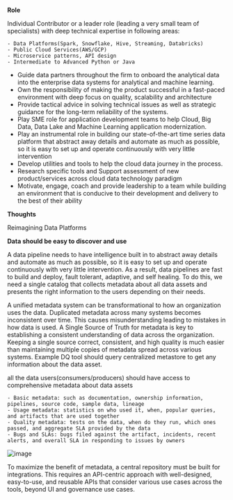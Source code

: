 
**Role**

Individual Contributor or a leader role (leading a very small team of specialists) with deep technical expertise in following areas:

    - Data Platforms(Spark, Snowflake, Hive, Streaming, Databricks)
    - Public Cloud Services(AWS/GCP)
    - Microservice patterns, API design
    - Intermediate to Advanced Python or Java

* Guide data partners throughout the firm to onboard the analytical data into the enterprise data systems for analytical and machine learning.
* Own the responsibility of making the product successful in a fast-paced environment with deep focus on quality, scalability and architecture
* Provide tactical advice in solving technical issues as well as strategic guidance for the long-term reliability of the systems.
* Play SME role for application development teams to help Cloud, Big Data, Data Lake and Machine Learning application modernization.
* Play an instrumental role in building our state-of-the-art time series data platform that abstract away details and automate as much as possible, so it is easy to set up and operate continuously with very little intervention
* Develop utilities and tools to help the cloud data journey in the process.
* Research specific tools and Support assessment of new product/services across cloud data technology paradigm
* Motivate, engage, coach and provide leadership to a team while building an environment that is conducive to their development and delivery to the best of their ability


**Thoughts**

Reimagining Data Platforms

**Data should be easy to discover and use**


A data pipeline needs to have intelligence built in to abstract away details and automate as much as possible, so it is easy to set up and operate continuously with very little intervention. As a result, data pipelines are fast to build and deploy, fault tolerant, adaptive, and self healing. To do this, we need a single catalog that collects metadata about all data assets and presents the right information to the users depending on their needs.

A unified metadata system can be transformational to how an organization uses the data. Duplicated metadata across many systems becomes inconsistent over time. This causes misunderstanding leading to mistakes in how data is used. A Single Source of Truth for metadata is key to establishing a consistent understanding of data across the organization. Keeping a single source correct, consistent, and high quality is much easier than maintaining multiple copies of metadata spread across various systems. Example DQ tool should query centralized metastore to get any information about the data asset.

all the data users(consumers/producers) should have access to comprehensive metadata about data assets

    - Basic metadata: such as documentation, ownership information, pipelines, source code, sample data, lineage
    - Usage metadata: statistics on who used it, when, popular queries, and artifacts that are used together
    - Quality metadata: tests on the data, when do they run, which ones passed, and aggregate SLA provided by the data
    - Bugs and SLAs: bugs filed against the artifact, incidents, recent alerts, and overall SLA in responding to issues by owners 
    
![image](https://user-images.githubusercontent.com/11326854/154199977-06c2399b-558d-484d-b8eb-992de1a9f581.png)


To maximize the benefit of metadata, a central repository must be built for integrations. This requires an API-centric approach with well-designed, easy-to-use, and reusable APIs that consider various use cases across the tools, beyond UI and governance use cases.
